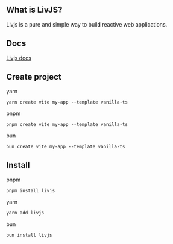 ## What is LivJS?
Livjs is a pure and simple way to build reactive web applications.


## Docs

[Livjs docs](https://livjs-docs.pages.dev/)


## Create project
yarn

`yarn create vite my-app --template vanilla-ts`

pnpm

`pnpm create vite my-app --template vanilla-ts`

bun

`bun create vite my-app --template vanilla-ts`

## Install
pnpm

`pnpm install livjs`

yarn

`yarn add livjs`

bun

`bun install livjs`